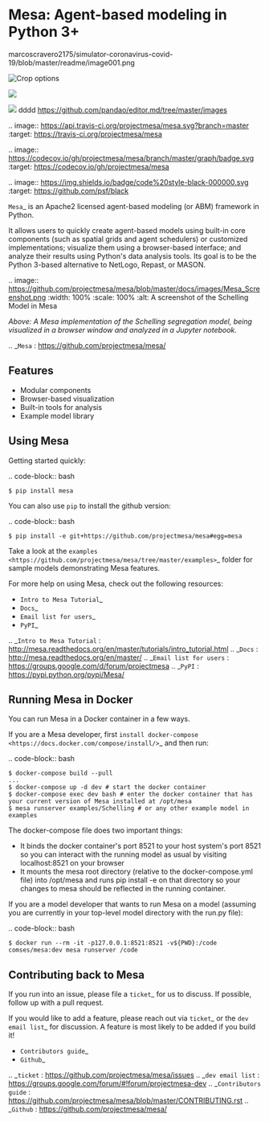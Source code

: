 Mesa: Agent-based modeling in Python 3+
=========================================
marcoscravero2175/simulator-coronavirus-covid-19/blob/master/readme/image001.png

![Crop options](https://github.com/marcoscravero2175/simulator-coronavirus-covid-19/blob/master/image001.png)


![](https://pandao.github.io/editor.md/images/logos/editormd-logo-180x180.png)


![](https://github.com/marcoscravero2175/simulator-coronavirus-covid-19/readme/image001.png)
dddd
https://github.com/pandao/editor.md/tree/master/images

.. image:: https://api.travis-ci.org/projectmesa/mesa.svg?branch=master
        :target: https://travis-ci.org/projectmesa/mesa

.. image:: https://codecov.io/gh/projectmesa/mesa/branch/master/graph/badge.svg
  :target: https://codecov.io/gh/projectmesa/mesa

.. image:: https://img.shields.io/badge/code%20style-black-000000.svg
    :target: https://github.com/psf/black

`Mesa`_ is an Apache2 licensed agent-based modeling (or ABM) framework in Python.

It allows users to quickly create agent-based models using built-in core components (such as spatial grids and agent schedulers) or customized implementations; visualize them using a browser-based interface; and analyze their results using Python's data analysis tools. Its goal is to be the Python 3-based alternative to NetLogo, Repast, or MASON.


.. image:: https://github.com/projectmesa/mesa/blob/master/docs/images/Mesa_Screenshot.png
   :width: 100%
   :scale: 100%
   :alt: A screenshot of the Schelling Model in Mesa

*Above: A Mesa implementation of the Schelling segregation model,
being visualized in a browser window and analyzed in a Jupyter
notebook.*

.. _`Mesa` : https://github.com/projectmesa/mesa/


Features
------------

* Modular components
* Browser-based visualization
* Built-in tools for analysis
* Example model library

Using Mesa
------------

Getting started quickly:

.. code-block:: bash

    $ pip install mesa

You can also use `pip` to install the github version:

.. code-block:: bash

    $ pip install -e git+https://github.com/projectmesa/mesa#egg=mesa

Take a look at the `examples <https://github.com/projectmesa/mesa/tree/master/examples>`_ folder for sample models demonstrating Mesa features.

For more help on using Mesa, check out the following resources:

* `Intro to Mesa Tutorial`_
* `Docs`_
* `Email list for users`_
* `PyPI`_

.. _`Intro to Mesa Tutorial` : http://mesa.readthedocs.org/en/master/tutorials/intro_tutorial.html
.. _`Docs` : http://mesa.readthedocs.org/en/master/
.. _`Email list for users` : https://groups.google.com/d/forum/projectmesa
.. _`PyPI` : https://pypi.python.org/pypi/Mesa/

Running Mesa in Docker
------------------------

You can run Mesa in a Docker container in a few ways.

If you are a Mesa developer, first `install docker-compose <https://docs.docker.com/compose/install/>`_ and then run:

.. code-block:: bash

    $ docker-compose build --pull
    ...
    $ docker-compose up -d dev # start the docker container
    $ docker-compose exec dev bash # enter the docker container that has your current version of Mesa installed at /opt/mesa
    $ mesa runserver examples/Schelling # or any other example model in examples


The docker-compose file does two important things:

* It binds the docker container's port 8521 to your host system's port 8521 so you can interact with the running model as usual by visiting localhost:8521 on your browser
* It mounts the mesa root directory (relative to the docker-compose.yml file) into /opt/mesa and runs pip install -e on that directory so your changes to mesa should be reflected in the running container.


If you are a model developer that wants to run Mesa on a model (assuming you are currently in your top-level model
directory with the run.py file):

.. code-block:: bash

    $ docker run --rm -it -p127.0.0.1:8521:8521 -v${PWD}:/code comses/mesa:dev mesa runserver /code

Contributing back to Mesa
----------------------------

If you run into an issue, please file a `ticket`_ for us to discuss. If possible, follow up with a pull request.

If you would like to add a feature, please reach out via `ticket`_ or the `dev email list`_ for discussion. A feature is most likely to be added if you build it!

* `Contributors guide`_
* `Github`_

.. _`ticket` : https://github.com/projectmesa/mesa/issues
.. _`dev email list` : https://groups.google.com/forum/#!forum/projectmesa-dev
.. _`Contributors guide` : https://github.com/projectmesa/mesa/blob/master/CONTRIBUTING.rst
.. _`Github` : https://github.com/projectmesa/mesa/
